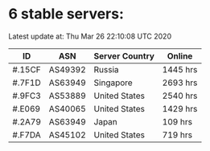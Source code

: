 # 6 stable servers:

Latest update at: Thu Mar 26 22:10:08 UTC 2020

| ID | ASN | Server Country | Online |
| -- | --- | -------------- | ------ |
| #.15CF | AS49392 | Russia | 1445 hrs |
| #.7F1D | AS63949 | Singapore | 2693 hrs |
| #.9FC3 | AS53889 | United States | 2540 hrs |
| #.E069 | AS40065 | United States | 1429 hrs |
| #.2A79 | AS63949 | Japan | 109 hrs |
| #.F7DA | AS45102 | United States | 719 hrs |

